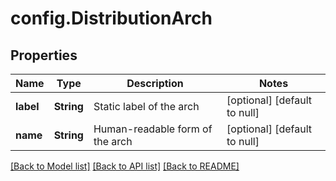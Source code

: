 # config.DistributionArch
## Properties

| Name | Type | Description | Notes |
|------------ | ------------- | ------------- | -------------|
| **label** | **String** | Static label of the arch | [optional] [default to null] |
| **name** | **String** | Human-readable form of the arch | [optional] [default to null] |

[[Back to Model list]](../README.md#documentation-for-models) [[Back to API list]](../README.md#documentation-for-api-endpoints) [[Back to README]](../README.md)

